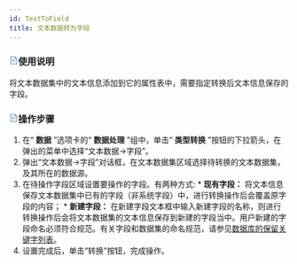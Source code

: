 ```yaml
---
id: TextToField
title: 文本数据转为字段
---
```

### ![](../../img/read.gif)使用说明

将文本数据集中的文本信息添加到它的属性表中，需要指定转换后文本信息保存的字段。

### ![](../../img/read.gif)操作步骤

  1. 在“ **数据** ”选项卡的“ **数据处理** ”组中，单击“ **类型转换** ”按钮的下拉箭头，在弹出的菜单中选择“文本数据->字段”。
  2. 弹出“文本数据->字段”对话框，在文本数据集区域选择待转换的文本数据集，及其所在的数据源。
  3. 在待操作字段区域设置要操作的字段。有两种方式: 
    * **现有字段：** 将文本信息保存文本数据集中已有的字段（非系统字段）中，进行转换操作后会覆盖原字段的内容；
    * **新建字段：** 在新建字段文本框中输入新建字段的名称，则进行转换操作后会将文本数据集的文本信息保存到新建的字段当中。用户新建的字段命名必须符合规范。有关字段和数据集的命名规范，请参见[数据库的保留关键字列表](../DataManagement/DatabaseKeyWords)。
  4. 设置完成后，单击“转换”按钮，完成操作。


